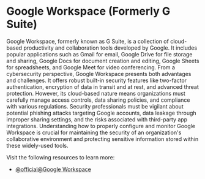 # Google Workspace (Formerly G Suite)

Google Workspace, formerly known as G Suite, is a collection of cloud-based productivity and collaboration tools developed by Google. It includes popular applications such as Gmail for email, Google Drive for file storage and sharing, Google Docs for document creation and editing, Google Sheets for spreadsheets, and Google Meet for video conferencing. From a cybersecurity perspective, Google Workspace presents both advantages and challenges. It offers robust built-in security features like two-factor authentication, encryption of data in transit and at rest, and advanced threat protection. However, its cloud-based nature means organizations must carefully manage access controls, data sharing policies, and compliance with various regulations. Security professionals must be vigilant about potential phishing attacks targeting Google accounts, data leakage through improper sharing settings, and the risks associated with third-party app integrations. Understanding how to properly configure and monitor Google Workspace is crucial for maintaining the security of an organization's collaborative environment and protecting sensitive information stored within these widely-used tools.

Visit the following resources to learn more:

- [@official@Google Workspace](https://workspace.google.com/intl/en_uk/)